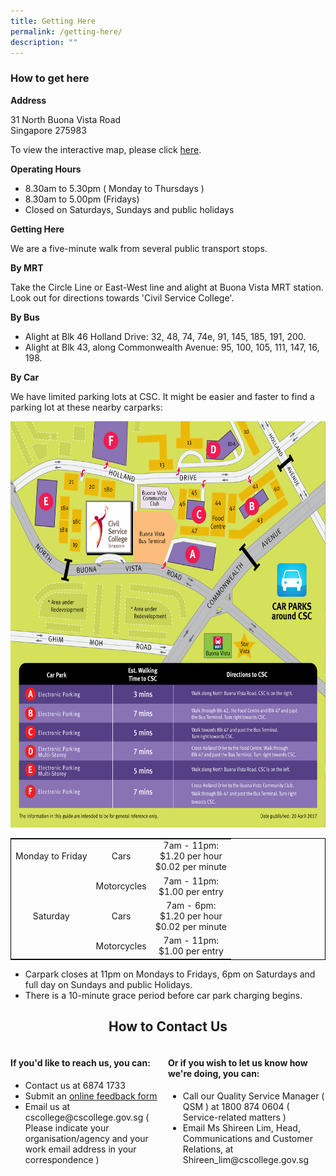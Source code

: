```yaml
---
title: Getting Here
permalink: /getting-here/
description: ""
---
```

<style>
table {
	border: black 1px solid;
  border-collapse: collapse;
	}
	
.grid-container {
	 display: grid;
	 grid-template-columns: 1fr 1fr;
	
}

	
</style>
<h3>How to get here</h3>
<p><b>Address</b></p>
31 North Buona Vista Road <br>
Singapore 275983
<p>To view the interactive map, please click <a href="https://www.onemap.gov.sg/main/v2/?lat=1.30980057093966&amp;lng=103.791873092511">here</a>.</p>

<b>Operating Hours</b>
<ul>
	<li>8.30am to 5.30pm ( Monday to Thursdays )</li>
	<li>8.30am to 5.00pm (Fridays)</li>
	<li>Closed on Saturdays, Sundays and public holidays</li>
	</ul>
<b>Getting Here</b>
<p>We are a five-minute walk from several public transport stops.</p>
<b>By MRT</b>
<p>Take the Circle Line or East-West line and alight at Buona Vista MRT station. Look out for directions towards 'Civil Service College'.</p>
<b>By Bus</b>
<ul>
	<li>Alight at Blk 46 Holland Drive: 32, 48, 74, 74e, 91, 145, 185, 191, 200.</li> 

<li>Alight at Blk 43, along Commonwealth Avenue: 95, 100, 105, 111, 147, 16, 198. </li>
</ul>
<b>By Car</b>	
<p>We have limited parking lots at CSC. It might be easier and faster to find a parking lot at these nearby carparks: </p>




<img style="width:1000px;height:650px;" src="/images/civilservicecollege_gettinghere.jpg">

<br>

<table>
<tbody>
	<tr align="center">
		<td>Monday to Friday</td>
		<td>Cars</td>
		<td>7am - 11pm: <br> $1.20 per hour <br>
		$0.02 per minute</td>
</tr>
<tr align="center">
	<td></td>
	<td>Motorcycles</td>
	<td>7am - 11pm: <br> $1.00 per entry</td>
</tr>
<tr align="center">
	<td>Saturday</td>
	<td>Cars</td>
	<td>7am - 6pm: <br> $1.20 per hour <br> $0.02 per minute</td>
</tr>
<tr align="center">
		<td></td>
	  <td>Motorcycles</td>
	  <td>7am - 11pm: <br> $1.00 per entry</td>
</tr>
						 
</tbody></table>
<ul>
	<li>Carpark closes at 11pm on Mondays to Fridays, 6pm on Saturdays and full day on Sundays and public Holidays.</li>
	<li>There is a 10-minute grace period before car park charging begins.</li>
</ul>

<h2 style="text-align:center">How to Contact Us</h2>
<div class="grid-container">
	<div class="grid-child">
<h4>If you'd like to reach us, you can:</h4>
<ul>
	<li>Contact us at 6874 1733</li>
	<li>Submit an <a href="">online feedback form</a></li>
	<li>Email us at cscollege@cscollege.gov.sg ( Please indicate your organisation/agency and your work email address in your correspondence )</li>
</ul>
		</div>
	<div class="grid-child">
		<h4>Or if you wish to let us know how we're doing, you can:</h4>
<ul>
			<li>Call our Quality Service Manager ( QSM ) at 1800 874 0604 ( Service-related matters )</li>
			<li>Email Ms Shireen Lim, Head, Communications and Customer Relations, at Shireen_lim@cscollege.gov.sg</li>
		
</ul>
		
	 
	
	
	
</div>
</div>